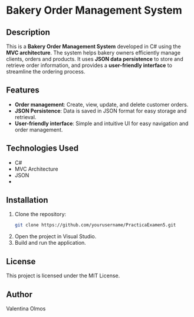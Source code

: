 # Bakery Order Management System

## Description
This is a **Bakery Order Management System** developed in C# using the **MVC architecture**. The system helps bakery owners efficiently manage clients, orders and products. It uses **JSON data persistence** to store and retrieve order information, and provides a **user-friendly interface** to streamline the ordering process.

## Features
- **Order management**: Create, view, update, and delete customer orders.
- **JSON Persistence**: Data is saved in JSON format for easy storage and retrieval.
- **User-friendly interface**: Simple and intuitive UI for easy navigation and order management.

## Technologies Used
- C#
- MVC Architecture
- JSON
- 
## Installation
1. Clone the repository:
    ```bash
    git clone https://github.com/yourusername/PracticaExamen5.git
    ```
2. Open the project in Visual Studio.
3. Build and run the application.

## License
This project is licensed under the MIT License.

## Author
Valentina Olmos
